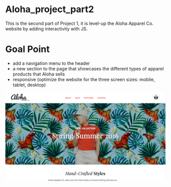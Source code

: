 # Aloha_project_part2

This is the second part of Project 1, it is level-up the Aloha Apparel Co. website by adding interactivity with JS.

# Goal Point 
* add a navigation menu to the header 
* a new section to the page that showcases the different types of apparel products that Aloha sells
* responsive (optimize the website for the three screen sizes: moblie, tablet, desktop)


![alt tag](images/sample.png)

<!-- #Learning point
 -->